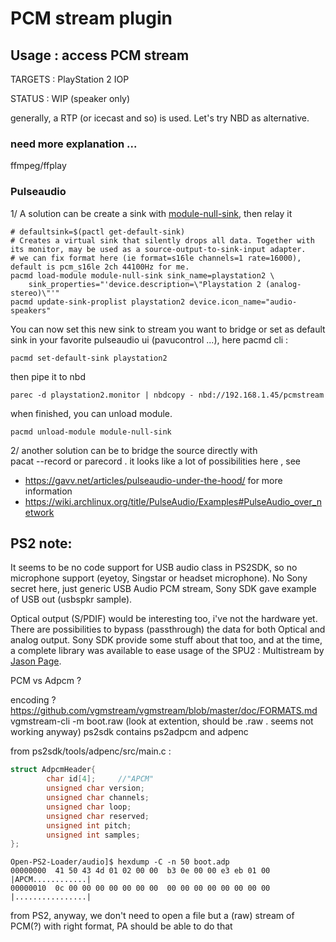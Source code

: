 # PCM stream plugin

## Usage : access PCM stream

TARGETS : PlayStation 2 IOP

STATUS : WIP (speaker only)

generally, a RTP (or icecast and so) is used. Let's try NBD as alternative.

### need more explanation ...

ffmpeg/ffplay

### Pulseaudio

1/ A solution can be create a sink with [module-null-sink](https://www.freedesktop.org/wiki/Software/PulseAudio/Documentation/User/Modules/#module-null-sink), then relay it

```shell
# defaultsink=$(pactl get-default-sink)
# Creates a virtual sink that silently drops all data. Together with its monitor, may be used as a source-output-to-sink-input adapter.
# we can fix format here (ie format=s16le channels=1 rate=16000), default is pcm_s16le 2ch 44100Hz for me.
pacmd load-module module-null-sink sink_name=playstation2 \
    sink_properties="'device.description=\"Playstation 2 (analog-stereo)\"'"
pacmd update-sink-proplist playstation2 device.icon_name="audio-speakers"
```

You can now set this new sink to stream you want to bridge or set as default sink in your favorite pulseaudio ui (pavucontrol ...), here pacmd cli :

```shell
pacmd set-default-sink playstation2
```

then pipe it to nbd

```shell
parec -d playstation2.monitor | nbdcopy - nbd://192.168.1.45/pcmstream
```

when finished, you can unload module.

```shell
pacmd unload-module module-null-sink
```

2/ another solution can be to bridge the source directly with  
pacat --record or parecord . it looks like a lot of possibilities here , see 

* https://gavv.net/articles/pulseaudio-under-the-hood/ for more information
* https://wiki.archlinux.org/title/PulseAudio/Examples#PulseAudio_over_network

## PS2 note:

It seems to be no code support for USB audio class in PS2SDK, so no microphone support (eyetoy, Singstar or headset microphone).
No Sony secret here, just generic USB Audio PCM stream, Sony SDK gave example of USB out (usbspkr sample).

Optical output (S/PDIF) would be interesting too, i've not the hardware yet. There are possibilities to bypass (passthrough) the data for both
Optical and analog output. Sony SDK provide some stuff about that too, and at the time, a complete library was available to ease usage of the SPU2 : Multistream by [Jason Page](https://www.lemonamiga.com/interviews/jason_page/). 

PCM vs Adpcm ? 

encoding ? https://github.com/vgmstream/vgmstream/blob/master/doc/FORMATS.md
vgmstream-cli -m boot.raw (look at extention, should be .raw . seems not working anyway)
ps2sdk contains ps2adpcm and adpenc

from ps2sdk/tools/adpenc/src/main.c :

```c
struct AdpcmHeader{
        char id[4];     //"APCM"
        unsigned char version;
        unsigned char channels;
        unsigned char loop;
        unsigned char reserved;
        unsigned int pitch;
        unsigned int samples;
};
```
```shell
Open-PS2-Loader/audio]$ hexdump -C -n 50 boot.adp 
00000000  41 50 43 4d 01 02 00 00  b3 0e 00 00 e3 eb 01 00  |APCM............|
00000010  0c 00 00 00 00 00 00 00  00 00 00 00 00 00 00 00  |................|
```

from PS2, anyway, we don't need to open a file but a (raw) stream of PCM(?) with right format, PA should be able to do that
